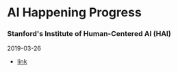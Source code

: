 # AI Happening Progress

### Stanford's Institute of Human-Centered AI (HAI)
2019-03-26
- [link](https://thegradient.pub/stanfords-human-centered-ai/)
